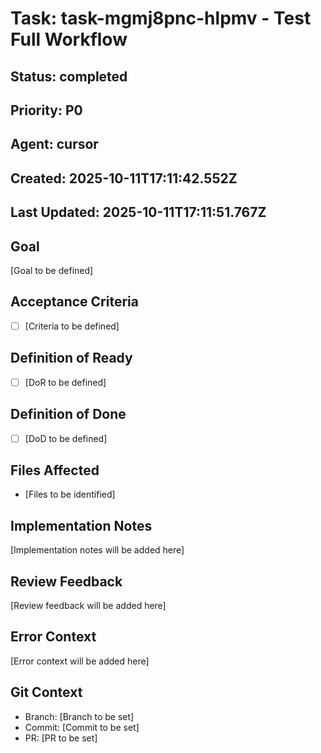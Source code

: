 # Task: task-mgmj8pnc-hlpmv - Test Full Workflow

## Status: completed

## Priority: P0

## Agent: cursor

## Created: 2025-10-11T17:11:42.552Z
## Last Updated: 2025-10-11T17:11:51.767Z

## Goal
[Goal to be defined]

## Acceptance Criteria
- [ ] [Criteria to be defined]

## Definition of Ready
- [ ] [DoR to be defined]

## Definition of Done
- [ ] [DoD to be defined]

## Files Affected
- [Files to be identified]

## Implementation Notes
[Implementation notes will be added here]

## Review Feedback
[Review feedback will be added here]

## Error Context
[Error context will be added here]

## Git Context
- Branch: [Branch to be set]
- Commit: [Commit to be set]
- PR: [PR to be set]
